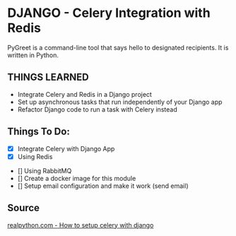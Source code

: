 # DJANGO - Celery Integration with Redis

PyGreet is a command-line tool that says hello to designated
recipients. It is written in Python.

## THINGS LEARNED

- Integrate Celery and Redis in a Django project
- Set up asynchronous tasks that run independently of your Django app
- Refactor Django code to run a task with Celery instead

## Things To Do:

- [x] Integrate Celery with Django App
- [x] Using Redis
- [] Using RabbitMQ
- [] Create a docker image for this module
- [] Setup email configuration and make it work (send email)


## Source

[realpython.com - How to setup celery with django ](https://realpython.com/asynchronous-tasks-with-django-and-celery/)
